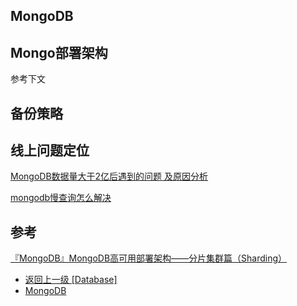 ## MongoDB

## Mongo部署架构
参考下文

## 备份策略

## 线上问题定位
[MongoDB数据量大于2亿后遇到的问题 及原因分析](https://piaosanlang.gitbooks.io/mongodb/content/03day/shu-ju-liang-da-yu-dao-de-wen-ti.html)

[mongodb慢查询怎么解决](http://xstarcd.github.io/wiki/sysadmin/mongodb_slowlog.html)


## 参考
[『MongoDB』MongoDB高可用部署架构——分片集群篇（Sharding）](https://developer.aliyun.com/article/879873)




- [返回上一级 [Database]](/Database)
- [MongoDB](/Database/MongoDB/)
